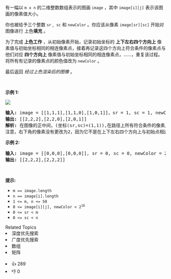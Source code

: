 <p>有一幅以&nbsp;<code>m x n</code>&nbsp;的二维整数数组表示的图画&nbsp;<code>image</code>&nbsp;，其中&nbsp;<code>image[i][j]</code>&nbsp;表示该图画的像素值大小。</p>

<p>你也被给予三个整数 <code>sr</code> ,&nbsp; <code>sc</code> 和 <code>newColor</code> 。你应该从像素&nbsp;<code>image[sr][sc]</code>&nbsp;开始对图像进行 上色<strong>填充</strong> 。</p>

<p>为了完成<strong> 上色工作</strong> ，从初始像素开始，记录初始坐标的 <strong>上下左右四个方向上</strong> 像素值与初始坐标相同的相连像素点，接着再记录这四个方向上符合条件的像素点与他们对应 <strong>四个方向上</strong> 像素值与初始坐标相同的相连像素点，……，重复该过程。将所有有记录的像素点的颜色值改为&nbsp;<code>newColor</code>&nbsp;。</p>

<p>最后返回 <em>经过上色渲染后的图像&nbsp;</em>。</p>

<p>&nbsp;</p>

<p><strong>示例 1:</strong></p>

<p><img src="https://assets.leetcode.com/uploads/2021/06/01/flood1-grid.jpg" /></p>

<pre>
<strong>输入:</strong> image = [[1,1,1],[1,1,0],[1,0,1]]，sr = 1, sc = 1, newColor = 2
<strong>输出:</strong> [[2,2,2],[2,2,0],[2,0,1]]
<strong>解析:</strong> 在图像的正中间，(坐标(sr,sc)=(1,1)),在路径上所有符合条件的像素点的颜色都被更改成2。
注意，右下角的像素没有更改为2，因为它不是在上下左右四个方向上与初始点相连的像素点。
</pre>

<p><strong>示例 2:</strong></p>

<pre>
<strong>输入:</strong> image = [[0,0,0],[0,0,0]], sr = 0, sc = 0, newColor = 2
<strong>输出:</strong> [[2,2,2],[2,2,2]]
</pre>

<p>&nbsp;</p>

<p><strong>提示:</strong></p>

<ul>
	<li><code>m == image.length</code></li>
	<li><code>n == image[i].length</code></li>
	<li><code>1 &lt;= m, n &lt;= 50</code></li>
	<li><code>0 &lt;= image[i][j], newColor &lt; 2<sup>16</sup></code></li>
	<li><code>0 &lt;= sr &lt;&nbsp;m</code></li>
	<li><code>0 &lt;= sc &lt;&nbsp;n</code></li>
</ul>
<div><div>Related Topics</div><div><li>深度优先搜索</li><li>广度优先搜索</li><li>数组</li><li>矩阵</li></div></div><br><div><li>👍 289</li><li>👎 0</li></div>
